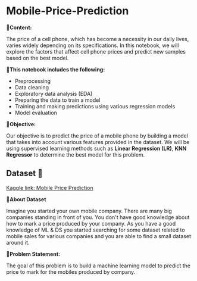 # Mobile-Price-Prediction

**📱Content:** 

The price of a cell phone, which has become a necessity in our daily lives, varies widely depending on its specifications. In this notebook, we will explore the factors that affect cell phone prices and predict new samples based on the best model.

**📱This notebook includes the following:**

- Preprocessing
- Data cleaning
- Exploratory data analysis (EDA)
- Preparing the data to train a model
- Training and making predictions using various regression models
- Model evaluation
    
**📱Objective:**   
    
Our objective is to predict the price of a mobile phone by building a model that takes into account various features provided in the dataset. We will be using supervised learning methods such as **Linear Regression (LR)**, **KNN Regressor** to determine the best model for this problem.


## Dataset 📔

[Kaggle link: Mobile Price Prediction](https://www.kaggle.com/datasets/manishkc06/mobile-price-prediction/data)

**📔About Dataset**

Imagine you started your own mobile company. There are many big companies standing in front of you.
You don't have good knowledge about how to mark a price produced by your company. As you have a good knowledge of ML & DS you started searching for some dataset related to mobile sales for various companies and you are able to find a small dataset around it.


**📔Problem Statement:**

The goal of this problem is to build a machine learning model to predict the price to mark for the mobiles produced by company. 
